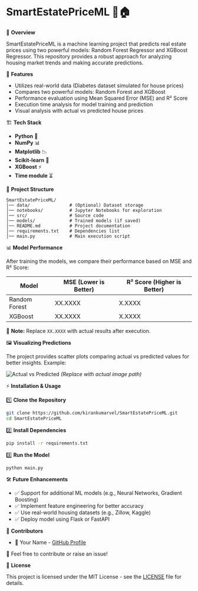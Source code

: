 # SmartEstatePriceML 🤖🏠

📌 **Overview**

SmartEstatePriceML is a machine learning project that predicts real estate prices using two powerful models: Random Forest Regressor and XGBoost Regressor. This repository provides a robust approach for analyzing housing market trends and making accurate predictions.

🚀 **Features**
- Utilizes real-world data (Diabetes dataset simulated for house prices)
- Compares two powerful models: Random Forest and XGBoost
- Performance evaluation using Mean Squared Error (MSE) and R² Score
- Execution time analysis for model training and prediction
- Visual analysis with actual vs predicted house prices

🏗 **Tech Stack**
- **Python** 🐍
- **NumPy** 📊
- **Matplotlib** 📉
- **Scikit-learn** 🤖
- **XGBoost** ⚡
- **Time module** ⏳

📂 **Project Structure**
```
SmartEstatePriceML/
│── data/               # (Optional) Dataset storage
│── notebooks/          # Jupyter Notebooks for exploration
│── src/                # Source code
│── models/             # Trained models (if saved)
│── README.md           # Project documentation
│── requirements.txt    # Dependencies list
│── main.py             # Main execution script
```

📊 **Model Performance**

After training the models, we compare their performance based on MSE and R² Score:

| Model           | MSE (Lower is Better) | R² Score (Higher is Better) |
|-----------------|------------------------|-----------------------------|
| Random Forest   | XX.XXXX                | X.XXXX                      |
| XGBoost         | XX.XXXX                | X.XXXX                      |

📌 **Note:** Replace `XX.XXXX` with actual results after execution.

🖼 **Visualizing Predictions**

The project provides scatter plots comparing actual vs predicted values for better insights. Example:

![Actual vs Predicted](path/to/image.png) *(Replace with actual image path)*

⚡ **Installation & Usage**

1️⃣ **Clone the Repository**
```sh
git clone https://github.com/kirankumarvel/SmartEstatePriceML.git
cd SmartEstatePriceML
```

2️⃣ **Install Dependencies**
```sh
pip install -r requirements.txt
```

3️⃣ **Run the Model**
```sh
python main.py
```

🛠 **Future Enhancements**
- ✅ Support for additional ML models (e.g., Neural Networks, Gradient Boosting)
- ✅ Implement feature engineering for better accuracy
- ✅ Use real-world housing datasets (e.g., Zillow, Kaggle)
- ✅ Deploy model using Flask or FastAPI

📌 **Contributors**
- 👤 Your Name - [GitHub Profile](https://github.com/kirankumarvel)

📩 Feel free to contribute or raise an issue!

📜 **License**

This project is licensed under the MIT License - see the [LICENSE](LICENSE) file for details.
